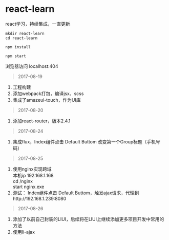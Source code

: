 # react-learn
react学习，持续集成，一直更新

```
mkdir react-learn
cd react-learn

npm install 

npm start
```
浏览器访问 localhost:404

> 2017-08-19
1. 工程构建
2. 添加webpack打包，编译jsx、scss
3. 集成了amazeui-touch，作为UI库

> 2017-08-20
1. 添加react-router，版本2.4.1

> 2017-08-24
1. 集成flux，Index组件点击 Default Buttom 改变第一个Group标题（手机号码）

> 2017-08-25
1. 使用nginx实现跨域 </br>
本机ip 192.168.1.168 </br>
cd  /nginx  </br>
start nginx.exe
2. 测试： Index组件点击 Default Buttom，触发ajax请求，代理到http://192.168.1.239:8080

> 2017-08-26
1. 添加了以前自己封装的LIUI，后续将在LIUI上继续添加更多项目开发中常用的方法
2. 使用li-ajax